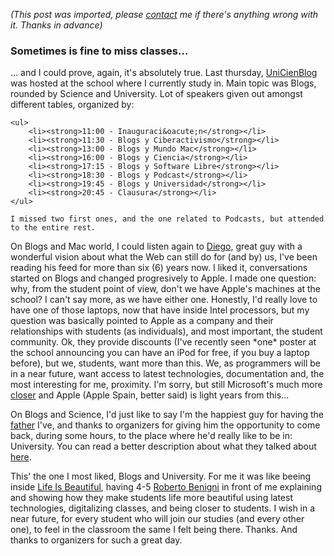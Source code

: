 *(This post was imported, please [contact](#/contact) me if there's anything wrong with it. Thanks in advance)*

<div class="entry-body">
<h3>Sometimes is fine to miss classes...</h3>
<p>
	... and I could prove, again, it's absolutely true. Last thursday, <a href="http://www.alamedarte.com/jornadas/">UniCienBlog</a> was hosted at the school where I currently study in. Main topic was Blogs, rounded by Science and University. Lot of speakers given out amongst different tables, organized by:
	
	<ul>
		<li><strong>11:00 - Inauguraci&oacute;n</strong></li>
		<li><strong>11:30 - Blogs y Ciberactivismo</strong></li>
		<li><strong>13:00 - Blogs y Mundo Mac</strong></li>
		<li><strong>16:00 - Blogs y Ciencia</strong></li>
		<li><strong>17:15 - Blogs y Software Libre</strong></li>
		<li><strong>18:30 - Blogs y Podcast</strong></li>
		<li><strong>19:45 - Blogs y Universidad</strong></li>
		<li><strong>20:45 - Clausura</strong></li>
	</ul>
	
	I missed two first ones, and the one related to Podcasts, but attended to the entire rest.
</p>
<p>
	On Blogs and Mac world, I could listen again to <a href="http://www.minid.net/">Diego</a>, great guy with a wonderful vision about what the Web can still do for (and by) us, I've been reading his feed for more than six (6) years now. I liked it, conversations started on Blogs and changed progresively to Apple. I made one question: why, from the student point of view, don't we have Apple's machines at the school? I can't say more, as we have either one. Honestly, I'd really love to have one of those laptops, now that have inside Intel processors, but my question was basically pointed to Apple as a company and their relationships with students (as individuals), and most important, the student community. Ok, they provide discounts (I've recently seen *one* poster at the school announcing you can have an iPod for free, if you buy a laptop before), but we, students, want more than this. We, as programmers will be in a near future, want access to latest technologies, documentation and, the most interesting for me, proximity. I'm sorry, but still Microsoft's much more <a href="http://www.dotnetclubs.com/">closer</a> and Apple (Apple Spain, better said) is light years from this...
</p>
<p>
	On Blogs and Science, I'd just like to say I'm the happiest guy for having the <a href="http://www.joseantoniocobena.com/">father</a> I've, and thanks to organizers for giving him the opportunity to come back, during some hours, to the place where he'd really like to be in: University. You can read a better description about what they talked about <a href="http://www.alamedarte.com/jornadas/?p=84">here</a>.
</p>
<p>
	This' the one I most liked, Blogs and University. For me it was like beeing inside <a href="http://en.wikipedia.org/wiki/Life_is_Beautiful">Life Is Beautiful</a>, having 4-5 <a href="http://en.wikipedia.org/wiki/Roberto_Benigni">Roberto Benigni</a> in front of me explaining and showing how they make students life more beautiful using latest technologies, digitalizing classes, and being closer to students. I wish in a near future, for every student who will join our studies (and every other one), to feel in the classroom the same I felt being there. Thanks. And thanks to organizers for such a great day.
</p>
</div>

